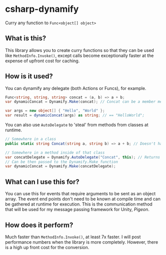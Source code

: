 # csharp-dynamify
Curry any function to `Func<object[] object>`

## What is this?
This library allows you to create curry functions so that they can be used like `MethodInfo.Invoke()`, except calls become exceptionally faster at the expense of upfront cost for caching.

## How is it used?
You can dynamify any delegate (both Actions or Funcs), for example.

```csharp
Func<string, string, string> concat = (a, b) => a + b;
var dynamicConcat = Dynamify.Make(concat); // Concat can be a member method if you pass it with Func<string, string, string> in front.

var args = new object[] { "Hello", "World" };
var result = dynamicConcat(args) as string; // == "HelloWorld";
```

You can also use `AutoDelegate` to 'steal' from methods from classes at runtime.

```csharp
// Somewhere in a class
public static string Concat(string a, string b) => a + b; // Doesn't have to be static, does have to be public.

// Somewhere in a method inside of that class
var concatDelegate = Dynamify.AutoDelegate("Concat", this); // Returns a Delegate type, can also use MethodInfo instead of the name.
// Can be then passed to the Dynamify.Make function
var dynamicConcat = Dynamify.Make(concatDelegate);
```

## What can I use this for?
You can use this for events that require arguments to be sent as an object array. The event end points don't need to be known at compile time and can be gathered at runtime for execution. This is the communication method that will be used for my message passing framework for Unity, *Pigeon*.

## How does it perform?
Much faster than `MethodInfo.Invoke()`, at least 7x faster. I will post performance numbers when the library is more completely. However, there is a high up front cost for the conversion.
